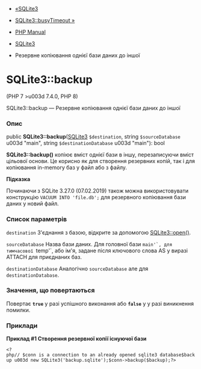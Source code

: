 - [«SQLite3](class.sqlite3.md)
- [SQLite3::busyTimeout »](sqlite3.busytimeout.md)

- [PHP Manual](index.md)
- [SQLite3](class.sqlite3.md)
- Резервне копіювання однієї бази даних до іншої

# SQLite3::backup

(PHP 7 \>u003d 7.4.0, PHP 8)

SQLite3::backup — Резервне копіювання однієї бази даних до іншої

### Опис

public **SQLite3::backup**([SQLite3](class.sqlite3.md) `$destination`,
string `$sourceDatabase` u003d "main", string `$destinationDatabase` u003d
"main"): bool

**SQLite3::backup()** копіює вміст однієї бази в іншу,
перезаписуючи вміст цільової основи. Це корисно як для створення
резервних копій, так і для копіювання in-memory баз у файл або з
файлу.

**Підказка**

Починаючи з SQLite 3.27.0 (07.02.2019) також можна використовувати
конструкцію `VACUUM INTO 'file.db';` для резервного копіювання бази
даних у новий файл.

### Список параметрів

`destination`
З'єднання з базою, відкрите за допомогою
[SQLite3::open()](sqlite3.open.md).

`sourceDatabase`
Назва бази даних. Для головної бази ``main'`, для тимчасової ``temp'`, або
ім'я, задане після ключового слова AS у виразі ATTACH для
приєднаних баз.

`destinationDatabase`
Аналогічно `sourceDatabase` але для `destinationDatabase`.

### Значення, що повертаються

Повертає **`true`** у разі успішного виконання або **`false`** у
у разі виникнення помилки.

### Приклади

**Приклад #1 Створення резервної копії існуючої бази**

` <?php// $conn is a connection to an already opened sqlite3 database$backup u003d new SQLite3('backup.sqlite');$conn->backup($backup);?> `
